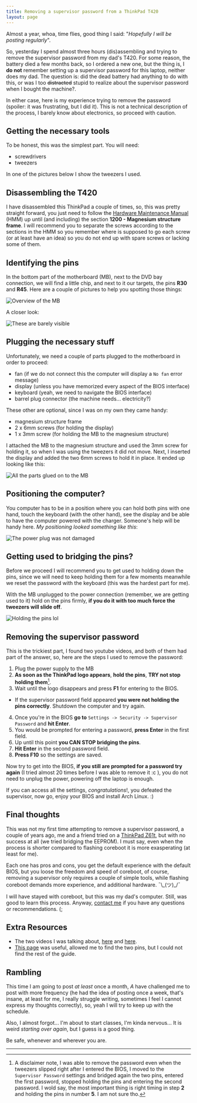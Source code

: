 ```yaml
---
title: Removing a supervisor password from a ThinkPad T420 
layout: page
---
```


Almost a year, whoa, time flies, good thing I said: "_Hopefully I will be posting regularly_".

So, yesterday I spend almost three hours (dis)assembling and trying to remove the supervisor password from my dad's T420. For some reason, the battery died a few months back, so I ordered a new one, but the thing is, I **do not** remember setting up a supervisor password for this laptop, neither does my dad. The question is: did the dead battery had anything to do with this, or was I too ~~distracted~~ stupid to realize about the supervisor password when I bought the machine?.

In either case, here is my experience trying to remove the password (spoiler: it was frustrating, but I did it). This is not a technical description of the process, I barely know about electronics, so proceed with caution.

## Getting the necessary tools

To be honest, this was the simplest part. You will need:

* screwdrivers
* tweezers

In one of the pictures below I show the tweezers I used.

## Disassembling the T420

I have disassembled this ThinkPad a couple of times, so, this was pretty straight forward, you just need to follow the [Hardware Maintenance Manual](https://thinkpads.com/support/hmm/hmm_pdf/t420_t420i_hmm.pdf) (HMM) up until (and including) the section **1200 - Magnesium structure frame**. I will recommend you to separate the screws according to the sections in the HMM so you remember where is supposed to go each screw (or at least have an idea) so you do not end up with spare screws or lacking some of them.

## Identifying the pins

In the bottom part of the motherboard (MB), next to the DVD bay connection, we will find a little chip, and next to it our targets, the pins **R30** and **R45**. Here are a couple of pictures to help you spotting those things:

![Overview of the MB](/assets/raspft420-1.jpg)

A closer look:

![These are barely visible](/assets/raspft420-2.jpg)

## Plugging the necessary stuff

Unfortunately, we need a couple of parts plugged to the motherboard in order to proceed:

* fan (if we do not connect this the computer will display a `No fan` error message)
* display (unless you have memorized every aspect of the BIOS interface)
* keyboard (yeah, we need to navigate the BIOS interface)
* barrel plug connector (the machine needs... electricity?)

These other are optional, since I was on my own they came handy:

* magnesium structure frame
* 2 x 6mm screws (for holding the display)
* 1 x 3mm screw (for holding the MB to the magnesium structure)

I attached the MB to the magnesium structure and used the 3mm screw for holding it, so when I was using the tweezers it did not move. Next, I inserted the display and added the two 6mm screws to hold it in place. It ended up looking like this:

![All the parts glued on to the MB](/assets/raspft420-3.jpg)

## Positioning the computer?

You computer has to be in a position where you can hold both pins with one hand, touch the keyboard (with the other hand), see the display and be able to have the computer powered with the charger. Someone's help will be handy here. *My positioning looked something like this*:

![The power plug was not damaged](/assets/raspft420-4.jpg)

## Getting used to bridging the pins?

Before we proceed I will recommend you to get used to holding down the pins, since we will need to keep holding them for a few moments meanwhile we reset the password with the keyboard (this was the hardest part for me).

With the MB unplugged to the power connection (remember, we are getting used to it) hold on the pins firmly, **if you do it with too much force the tweezers will slide off**.

![Holding the pins lol](/assets/raspft420-5.jpg)

## Removing the supervisor password

This is the trickiest part, I found two youtube videos, and both of them had part of the answer, so, here are the steps I used to remove the password:

1. Plug the power supply to the MB
2. **As soon as the ThinkPad logo appears**, **hold the pins**, **TRY not stop holding them**[^1].
3. Wait until the logo disappears and press **F1** for entering to the BIOS.
  * If the supervisor password field appeared **you were not holding the pins correctly**. Shutdown the computer and try again.
4. Once you're in the BIOS **go to** `Settings -> Security -> Supervisor Password` and **hit Enter**.
5. You would be prompted for entering a password, **press Enter** in the first field.
6. Up until this point **you CAN STOP bridging the pins**.
7. **Hit Enter** in the second password field.
8. **Press F10** so the settings are saved.

Now try to get into the BIOS, **if you still are prompted for a password try again** (I tried almost 20 times before I was able to remove it :c ), you do not need to unplug the power, powering off the laptop is enough. 

If you can access all the settings, *congratulations*!, you defeated the supervisor, now go, enjoy your BIOS and install Arch Linux. :)

[^1]: A disclaimer note, I was able to remove the password even when the tweezers slipped right after I entered the BIOS, I moved to the `Supervisor Password` settings and bridged again the two pins, entered the first password, stopped holding the pins and entering the second password. I wold say, the most important thing is right timing in step **2** and holding the pins in number **5**. I am not sure tho.


## Final thoughts

This was not my first time attempting to remove a supervisor password, a couple of years ago, me and a friend tried on a [ThinkPad Z61t](https://www.thinkwiki.org/wiki/Category:Z61t), but with no success at all (we tried bridging the EEPROM). I must say, even when the process is shorter compared to flashing coreboot it is more exasperating (at least for me).

Each one has pros and cons, you get the default experience with the default BIOS, but you loose the freedom and speed of coreboot, of course, removing a supervisor only requires a couple of simple tools, while flashing coreboot demands more experience, and additional hardware. ¯\\_(ツ)\_/¯

I will have stayed with coreboot, but this was my dad's computer. Still, was good to learn this process. Anyway, [contact me](https://cer-0.github.io/contact) if you have any questions or recommendations. (;

## Extra Resources

* The two videos I was talking about, [here](https://youtu.be/5z0HdLqgR_I) and [here](https://youtu.be/FW-RLkzjAS8).
* [This page](http://www.ja.axxs.net/t420.htm) was useful, allowed me to find the two pins, but I could not find the rest of the guide.

## Rambling

This time I am going to post *at least* once a month, *A* have challenged me to post with more frequency (he had the idea of posting once a week, that's insane, at least for me, I really struggle writing, sometimes I feel I cannot express my thoughts correctly), so, yeah I will try to keep up with the schedule.

Also, I almost forgot... I'm about to start classes, I'm kinda nervous... It is weird *starting over again*, but I guess is a good thing.

Be safe, whenever and wherever you are.

---
